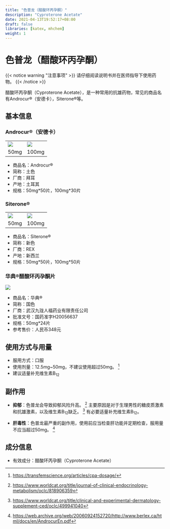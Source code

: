 ```yaml
---
title: "色普龙（醋酸环丙孕酮）"
description: "Cyproterone Acetate"
date: 2021-04-13T19:52:17+08:00
draft: false
libraries: [katex, mhchem]
weight: 1
---
```


# 色普龙（醋酸环丙孕酮）

{{< notice warning "注意事项" >}}
请仔细阅读说明书并在医师指导下使用药物。
{{< /notice >}}

醋酸环丙孕酮（Cyproterone Acetate），是一种常用的抗雄药物，常见的商品名有Androcur®（安德卡），Siterone®等。

## 基本信息

### Androcur®（安德卡）

<table><tr>
<td><img src="/images/Androcur50.jpg"/></td>
<td><img src="/images/Androcur100.jpg"/></td>
</tr><tr>
<td align="center">50mg</td>
<td align="center">100mg</td>
</tr></table>

- 商品名：Androcur®
- 简称：土色
- 厂商：拜耳
- 产地：土耳其
- 规格：50mg\*50片，100mg\*30片

### Siterone®

<table><tr>
<td><img src="/images/Siterone50.jpg"/></td>
<td><img src="/images/Siterone100.jpg"/></td>
</tr><tr>
<td align="center">50mg</td>
<td align="center">100mg</td>
</tr></table>

- 商品名：Siterone®
- 简称：新色
- 厂商：REX
- 产地：新西兰
- 规格：50mg\*50片，100mg\*50片

### 华典®醋酸环丙孕酮片

<img src="/images/Huadian.jpg"/>
    
- 商品名：华典®
- 简称：国色
- 厂商：武汉九珑人福药业有限责任公司
- 批准文号：国药准字H20056637
- 规格：50mg\*24片
- 参考售价：人民币348元

## 使用方式与用量

- 服用方式：口服
- 使用剂量：12.5mg~50mg，不建议使用超过50mg。 [^1] 
- 建议适量补充维生素B<sub>12</sub>

## 副作用

- **抑郁**：色普龙会导致抑郁风险升高。 [^2] 主要原因是对于生理男性的糖皮质激素和抗雄激素，以及维生素B<sub>12</sub>缺乏。 [^3] 有必要适量补充维生素B<sub>12</sub>。

- **肝毒性**：色普龙最严重的副作用，使用前应当检查肝功能并定期检查，服用量不应当超过50mg。 [^4] 

## 成分信息

- 有效成分：醋酸环丙孕酮（Cyproterone Acetate）

[^1]: https://transfemscience.org/articles/cpa-dosage/
[^2]: https://www.worldcat.org/title/journal-of-clinical-endocrinology-metabolism/oclc/818906359
[^3]: https://www.worldcat.org/title/clinical-and-experimental-dermatology-supplement-ced/oclc/499941040
[^4]: https://web.archive.org/web/20060924152720/http://www.berlex.ca/html/docs/en/AndrocurEn.pdf
